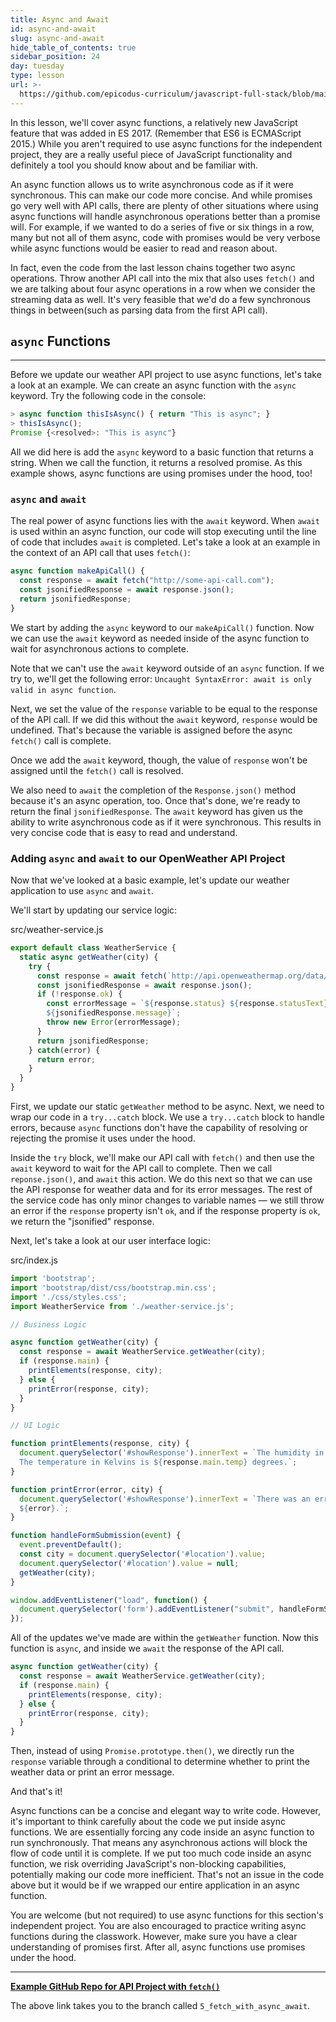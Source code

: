 ```yaml
---
title: Async and Await
id: async-and-await
slug: async-and-await
hide_table_of_contents: true
sidebar_position: 24
day: tuesday
type: lesson
url: >-
  https://github.com/epicodus-curriculum/javascript-full-stack/blob/main/2c_async_and_await.md
---
```


In this lesson, we'll cover async functions, a relatively new JavaScript feature that was added in ES 2017. (Remember that ES6 is ECMAScript 2015.) While you aren't required to use async functions for the independent project, they are a really useful piece of JavaScript functionality and definitely a tool you should know about and be familiar with.

An async function allows us to write asynchronous code as if it were synchronous. This can make our code more concise. And while promises go very well with API calls, there are plenty of other situations where using async functions will handle asynchronous operations better than a promise will. For example, if we wanted to do a series of five or six things in a row, many but not all of them async, code with promises would be very verbose while async functions would be easier to read and reason about.

In fact, even the code from the last lesson chains together two async operations. Throw another API call into the mix that also uses `fetch()` and we are talking about four async operations in a row when we consider the streaming data as well. It's very feasible that we'd do a few synchronous things in between(such as parsing data from the first API call).

## `async` Functions
---

Before we update our weather API project to use async functions, let's take a look at an example. We can create an async function with the `async` keyword. Try the following code in the console:

```js
> async function thisIsAsync() { return "This is async"; }
> thisIsAsync();
Promise {<resolved>: "This is async"}
```

All we did here is add the `async` keyword to a basic function that returns a string. When we call the function, it returns a resolved promise. As this example shows, async functions are using promises under the hood, too!

### `async` and `await`

The real power of async functions lies with the `await` keyword. When `await` is used within an async function, our code will stop executing until the line of code that includes `await` is completed. Let's take a look at an example in the context of an API call that uses `fetch()`:

```js
async function makeApiCall() {
  const response = await fetch("http://some-api-call.com");
  const jsonifiedResponse = await response.json();
  return jsonifiedResponse;
}
```

We start by adding the `async` keyword to our `makeApiCall()` function. Now we can use the `await` keyword as needed inside of the async function to wait for asynchronous actions to complete. 

Note that we can't use the `await` keyword outside of an `async` function. If we try to, we'll get the following error: `Uncaught SyntaxError: await is only valid in async function`.

Next, we set the value of the `response` variable to be equal to the response of the API call. If we did this without the `await` keyword, `response` would be undefined. That's because the variable is assigned before the async `fetch()` call is complete. 

Once we add the `await` keyword, though, the value of `response` won't be assigned until the `fetch()` call is resolved.

We also need to `await` the completion of the `Response.json()` method because it's an async operation, too. Once that's done, we're ready to return the final `jsonifiedResponse`. The `await` keyword has given us the ability to write asynchronous code as if it were synchronous. This results in very concise code that is easy to read and understand.

### Adding `async` and `await` to our OpenWeather API Project

Now that we've looked at a basic example, let's update our weather application to use `async` and `await`.

We'll start by updating our service logic:

<div class="filename">src/weather-service.js</div>

```js
export default class WeatherService {  
  static async getWeather(city) {
    try {
      const response = await fetch(`http://api.openweathermap.org/data/2.5/weather?q=${city}&appid=${process.env.API_KEY}`);
      const jsonifiedResponse = await response.json();
      if (!response.ok) {
        const errorMessage = `${response.status} ${response.statusText}
        ${jsonifiedResponse.message}`;
        throw new Error(errorMessage);
      }
      return jsonifiedResponse;
    } catch(error) {
      return error;
    }
  }
}
```

First, we update our static `getWeather` method to be async. Next, we need to wrap our code in a `try...catch` block. We use a `try...catch` block to handle errors, because `async` functions don't have the capability of resolving or rejecting the promise it uses under the hood. 

Inside the `try` block, we'll make our API call with `fetch()` and then use the `await` keyword to wait for the API call to complete. Then we call `reponse.json()`, and `await` this action. We do this next so that we can use the API response for weather data and for its error messages. The rest of the service code has only minor changes to variable names — we still throw an error if the `response` property isn't `ok`, and if the response property is `ok`, we return the "jsonified" response.

Next, let's take a look at our user interface logic:

<div class="filename">src/index.js</div>

```js
import 'bootstrap';
import 'bootstrap/dist/css/bootstrap.min.css';
import './css/styles.css';
import WeatherService from './weather-service.js';

// Business Logic

async function getWeather(city) {
  const response = await WeatherService.getWeather(city);
  if (response.main) {
    printElements(response, city);
  } else {
    printError(response, city);
  }
}

// UI Logic

function printElements(response, city) {
  document.querySelector('#showResponse').innerText = `The humidity in ${city} is ${response.main.humidity}%.
  The temperature in Kelvins is ${response.main.temp} degrees.`;
}

function printError(error, city) {
  document.querySelector('#showResponse').innerText = `There was an error accessing the weather data for ${city}: 
  ${error}.`;
}

function handleFormSubmission(event) {
  event.preventDefault();
  const city = document.querySelector('#location').value;
  document.querySelector('#location').value = null;
  getWeather(city);
}

window.addEventListener("load", function() {
  document.querySelector('form').addEventListener("submit", handleFormSubmission);
});
```

All of the updates we've made are within the `getWeather` function. Now this function is `async`, and inside we `await` the response of the API call.

```js
async function getWeather(city) {
  const response = await WeatherService.getWeather(city);
  if (response.main) {
    printElements(response, city);
  } else {
    printError(response, city);
  }
}
```

Then, instead of using `Promise.prototype.then()`, we directly run the `response` variable through a conditional to determine whether to print the weather data or print an error message.

And that's it!

Async functions can be a concise and elegant way to write code. However, it's important to think carefully about the code we put inside async functions. We are essentially forcing any code inside an async function to run synchronously. That means any asynchronous actions will block the flow of code until it is complete. If we put too much code inside an async function, we risk overriding JavaScript's non-blocking capabilities, potentially making our code more inefficient. That's not an issue in the code above but it would be if we wrapped our entire application in an async function.

You are welcome (but not required) to use async functions for this section's independent project. You are also encouraged to practice writing async functions during the classwork. However, make sure you have a clear understanding of promises first. After all, async functions use promises under the hood. 

---
**[<i class="glyphicon glyphicon-folder-open"></i>  Example GitHub Repo for API Project with `fetch()`](https://github.com/epicodus-lessons/section-6-js-api-call-with-webpack/tree/5_fetch_with_async_await)**

The above link takes you to the branch called `5_fetch_with_async_await`.
